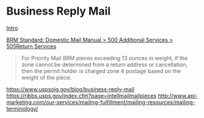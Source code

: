 Business Reply Mail
===================
[Intro](http://pe.usps.com/MailpieceDesign/Index?ViewName=BRMIntroduction)

[BRM Standard: Domestic Mail Manual > 500 Additional Services > 505Return Services](http://pe.usps.com/text/dmm300/505.htm#1224365)

> For Priority Mail BRM pieces exceeding 13 ounces in weight, if the zone cannot be determined from a return address or cancellation, then the permit holder is charged zone 4 postage based on the weight of the piece. 

https://www.uspsoig.gov/blog/business-reply-mail
https://ribbs.usps.gov/index.cfm?page=intellmailmailpieces
http://www.api-marketing.com/our-services/mailing-fulfillment/mailing-resources/mailing-terminology/

